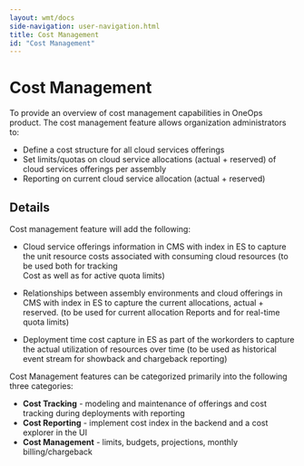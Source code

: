 ```yaml
---
layout: wmt/docs
side-navigation: user-navigation.html
title: Cost Management
id: "Cost Management"
---
```


# Cost Management

To provide an overview of cost management capabilities in OneOps product. The cost management feature allows organization administrators to:

* Define a cost structure for all cloud services offerings
* Set limits/quotas on cloud service allocations (actual + reserved) of cloud services offerings per assembly
* Reporting on current cloud service allocation (actual + reserved)

## Details

Cost management feature will add the following:

* Cloud service offerings information in CMS with index in ES to capture the unit resource costs associated with consuming cloud resources (to be used both for tracking  
Cost as well as for active quota limits)

* Relationships between assembly environments and cloud offerings in CMS with index in ES to capture the current allocations, actual + reserved. (to be used for current allocation
Reports and for real-time quota limits)

* Deployment time cost capture in ES as part of the workorders to capture the actual utilization of resources over time (to be used as historical event stream for showback and chargeback reporting)

Cost Management features can be categorized primarily into the following three categories:

* **Cost Tracking** - modeling and maintenance of offerings and cost tracking during deployments with reporting
* **Cost Reporting** - implement cost index in the backend and a cost explorer in the UI
* **Cost Management** - limits, budgets, projections, monthly billing/chargeback
